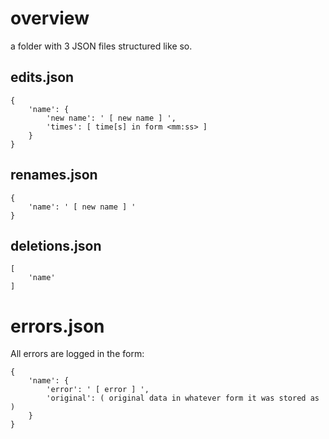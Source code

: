 # overview
a folder with 3 JSON files structured like so.  

## edits.json
```
{
    'name': {
        'new name': ' [ new name ] ',
        'times': [ time[s] in form <mm:ss> ]
    }
}
```

## renames.json
```
{
    'name': ' [ new name ] '
}
```

## deletions.json
```
[
    'name'
]
```

# errors.json
All errors are logged in the form:  
```
{
    'name': {
        'error': ' [ error ] ',
        'original': ( original data in whatever form it was stored as )
    }
}
